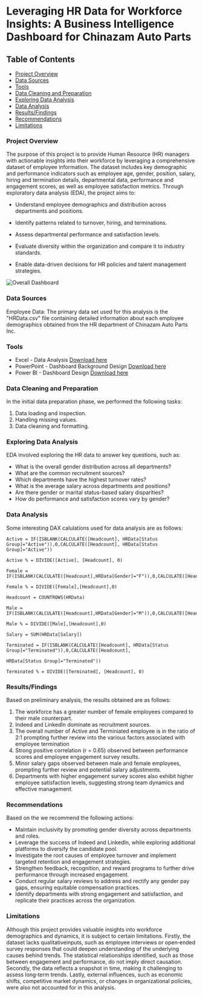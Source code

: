 # Leveraging HR Data for Workforce Insights: A Business Intelligence Dashboard for Chinazam Auto Parts

## Table of Contents
- [Project Overview](#project-overview)
- [Data Sources](#data-sources)
- [Tools](tools)
- [Data Cleaning and Preparation](#data-cleaning-and-preparation)
- [Exploring Data Analysis](#exploring-data-analysis)
- [Data Analysis](#data-analysis)
- [Results/Findings](#results/findings)
- [Recommendations](#recommendations)
- [Limitations](#limitations)

### Project Overview

The purpose of this project is to provide Human Resource (HR) managers with actionable insights into their workforce by leveraging a comprehensive dataset of employee information. The dataset includes key demographic and performance indicators such as employee age, gender, position, salary, hiring and termination details, departmental data, performance and engagement scores, as well as employee satisfaction metrics. Through exploratory data analysis (EDA), the project aims to:

- Understand employee demographics and distribution across departments and positions.

- Identify patterns related to turnover, hiring, and terminations.

- Assess departmental performance and satisfaction levels.

- Evaluate diversity within the organization and compare it to industry standards.

- Enable data-driven decisions for HR policies and talent management strategies.

![Overall Dashboard](https://github.com/user-attachments/assets/9778aaa4-a234-4da7-aa0d-c956586d6f55)

### Data Sources

Employee Data: The primary data set used for this analysis is the "HRData.csv" file containing detailed information about each employee demographics obtained from the HR department of Chinazam Auto Parts Inc.

### Tools
- Excel - Data Analysis [Download here](https://microsoft.com)
- PowerPoint -  Dashboard Background Design [Download here](https://www.microsoft.com/en-ca/microsoft-365/powerpoint)
- Power BI - Dashboard Design [Download here](https://www.microsoft.com/en-us/power-platform/products/power-bi/downloads)

### Data Cleaning and Preparation
In the initial data preparation phase, we performed the following tasks:
1. Data loading and inspection.
2. Handling missing values.
3. Data cleaning and formatting.

### Exploring Data Analysis

EDA involved exploring the HR data to answer key questions, such as:

- What is the overall gender distribution across all departments?
- What are the common recruitment sources?
- Which departments have the highest turnover rates?
- What is the average salary across departments and positions?
- Are there gender or marital status-based salary disparities?
- How do performance and satisfaction scores vary by gender?

### Data Analysis

Some interesting DAX calulations used for data analysis are as follows:
```DAX 
Active = IF(ISBLANK(CALCULATE([Headcount], HRData[Status Group]="Active")),0,CALCULATE([Headcount], HRData[Status Group]="Active"))

Active % = DIVIDE([Active], [Headcount], 0)

Female = IF(ISBLANK(CALCULATE([Headcount],HRData[Gender]="F")),0,CALCULATE([Headcount],HRData[Gender]="F"))

Female % = DIVIDE([Female],[Headcount],0)

Headcount = COUNTROWS(HRData)

Male = IF(ISBLANK(CALCULATE([Headcount],HRData[Gender]="M")),0,CALCULATE([Headcount],HRData[Gender]="M"))

Male % = DIVIDE([Male],[Headcount],0)

Salary = SUM(HRData[Salary])

Terminated = IF(ISBLANK(CALCULATE([Headcount], HRData[Status Group]="Terminated")),0,CALCULATE([Headcount],
 
HRData[Status Group]="Terminated"))

Terminated % = DIVIDE([Terminated], [Headcount], 0)
```
### Results/Findings

Based on preliminary analysis, the results obtained are as follows:

1. The workforce has a greater number of female employees compared to their male counterpart.
2. Indeed and LinkedIn dominate as recruitment sources.
3. The overall number of Active and Terminiated employee is in the ratio of 2:1 prompting further review into the various factors associated with employee termination
4. Strong positive correlation (r = 0.65) observed between performance scores and employee engagement survey results.
5. Minor salary gaps observed between male and female employees, prompting further review and potential salary adjustments.
6. Departments with higher engagement survey scores also exhibit higher employee satisfaction levels, suggesting strong team dynamics and effective management.

### Recommendations

Based on the we recommend the following actions:
- Maintain inclusivity by promoting gender diversity across departments and roles.
- Leverage the success of Indeed and LinkedIn, while exploring additional platforms to diversify the candidate pool.
- Investigate the root causes of employee turnover and implement targeted retention and engagement strategies.
- Strengthen feedback, recognition, and reward programs to further drive performance through increased engagement.
- Conduct regular salary reviews to address and rectify any gender pay gaps, ensuring equitable compensation practices.
- Identify departments with strong engagement and satisfaction, and replicate their practices across the organization.

### Limitations

Although this project provides valuable insights into workforce demographics and dynamics, it is subject to certain limitations. Firstly, the dataset lacks qualitativeinputs, such as employee interviews or open‑ended survey responses that could deepen understanding of the underlying causes behind trends. The statistical relationships identified, such as those between engagement and performance, do not imply direct causation. Secondly, the data reflects a snapshot in time, making it challenging to assess long‑term trends. Lastly, external influences, such as economic shifts, competitive market dynamics, or changes in organizational policies, were also not accounted for in this analysis.
